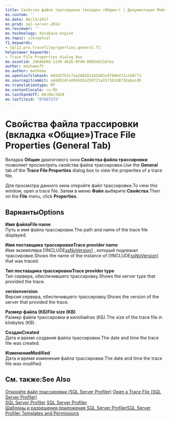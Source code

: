 ```yaml
---
title: Свойства файла трассировки (вкладка «Общие») | Документация Майкрософт
ms.custom: ''
ms.date: 06/13/2017
ms.prod: sql-server-2014
ms.reviewer: ''
ms.technology: database-engine
ms.topic: conceptual
f1_keywords:
- sql12.pro.tracefileproperties.general.f1
helpviewer_keywords:
- Trace File Properties dialog box
ms.assetid: 2464bb8d-1139-4b2b-8f98-0983e62167ea
author: mashamsft
ms.author: mathoma
ms.openlocfilehash: 0d2d27b3c7aa2082821b2b03c6f88b472c340771
ms.sourcegitcommit: ad4d92dce894592a259721a1571b1d8736abacdb
ms.translationtype: MT
ms.contentlocale: ru-RU
ms.lasthandoff: 08/04/2020
ms.locfileid: "87667372"
---
```

# <a name="trace-file-properties-general-tab"></a><span data-ttu-id="5dad7-102">Свойства файла трассировки (вкладка «Общие»)</span><span class="sxs-lookup"><span data-stu-id="5dad7-102">Trace File Properties (General Tab)</span></span>
  <span data-ttu-id="5dad7-103">Вкладка **Общие** диалогового окна **Свойства файла трассировки** позволяет просмотреть свойства файла трассировки.</span><span class="sxs-lookup"><span data-stu-id="5dad7-103">Use the **General** tab of the **Trace File Properties** dialog box to view the properties of a trace file.</span></span>  
  
 <span data-ttu-id="5dad7-104">Для просмотра данного окна откройте файл трассировки.</span><span class="sxs-lookup"><span data-stu-id="5dad7-104">To view this window, open a trace file.</span></span> <span data-ttu-id="5dad7-105">Затем в меню **Файл** выберите **Свойства**.</span><span class="sxs-lookup"><span data-stu-id="5dad7-105">Then on the **File** menu, click **Properties**.</span></span>  
  
## <a name="options"></a><span data-ttu-id="5dad7-106">Варианты</span><span class="sxs-lookup"><span data-stu-id="5dad7-106">Options</span></span>  
 <span data-ttu-id="5dad7-107">**Имя файла**</span><span class="sxs-lookup"><span data-stu-id="5dad7-107">**File name**</span></span>  
 <span data-ttu-id="5dad7-108">Путь и имя файла трассировки.</span><span class="sxs-lookup"><span data-stu-id="5dad7-108">The path and name of the trace file displayed.</span></span>  
  
 <span data-ttu-id="5dad7-109">**Имя поставщика трассировки**</span><span class="sxs-lookup"><span data-stu-id="5dad7-109">**Trace provider name**</span></span>  
 <span data-ttu-id="5dad7-110">Имя экземпляра [!INCLUDE[ssNoVersion](../includes/ssnoversion-md.md)] , который подлежал трассировке.</span><span class="sxs-lookup"><span data-stu-id="5dad7-110">Shows the name of the instance of [!INCLUDE[ssNoVersion](../includes/ssnoversion-md.md)] that was traced.</span></span>  
  
 <span data-ttu-id="5dad7-111">**Тип поставщика трассировки**</span><span class="sxs-lookup"><span data-stu-id="5dad7-111">**Trace provider type**</span></span>  
 <span data-ttu-id="5dad7-112">Тип сервера, обеспечившего трассировку.</span><span class="sxs-lookup"><span data-stu-id="5dad7-112">Shows the server type that provided the trace.</span></span>  
  
 <span data-ttu-id="5dad7-113">**version**</span><span class="sxs-lookup"><span data-stu-id="5dad7-113">**version**</span></span>  
 <span data-ttu-id="5dad7-114">Версия сервера, обеспечившего трассировку.</span><span class="sxs-lookup"><span data-stu-id="5dad7-114">Shows the version of the server that provided the trace.</span></span>  
  
 <span data-ttu-id="5dad7-115">**Размер файла (КБ)**</span><span class="sxs-lookup"><span data-stu-id="5dad7-115">**File size (KB)**</span></span>  
 <span data-ttu-id="5dad7-116">Размер файла трассировки в килобайтах (KБ).</span><span class="sxs-lookup"><span data-stu-id="5dad7-116">The size of the trace file in kilobytes (KB).</span></span>  
  
 <span data-ttu-id="5dad7-117">**Создан**</span><span class="sxs-lookup"><span data-stu-id="5dad7-117">**Created**</span></span>  
 <span data-ttu-id="5dad7-118">Дата и время создания файла трассировки.</span><span class="sxs-lookup"><span data-stu-id="5dad7-118">The date and time the trace file was created.</span></span>  
  
 <span data-ttu-id="5dad7-119">**Изменения**</span><span class="sxs-lookup"><span data-stu-id="5dad7-119">**Modified**</span></span>  
 <span data-ttu-id="5dad7-120">Дата и время изменения файла трассировки.</span><span class="sxs-lookup"><span data-stu-id="5dad7-120">The date and time the trace file was modified.</span></span>  
  
## <a name="see-also"></a><span data-ttu-id="5dad7-121">См. также:</span><span class="sxs-lookup"><span data-stu-id="5dad7-121">See Also</span></span>  
 <span data-ttu-id="5dad7-122">[Откройте файл трассировки &#40;SQL Server Profiler&#41;](../tools/sql-server-profiler/open-a-trace-file-sql-server-profiler.md) </span><span class="sxs-lookup"><span data-stu-id="5dad7-122">[Open a Trace File &#40;SQL Server Profiler&#41;](../tools/sql-server-profiler/open-a-trace-file-sql-server-profiler.md) </span></span>  
 <span data-ttu-id="5dad7-123">[SQL Server Profiler](../tools/sql-server-profiler/sql-server-profiler.md) </span><span class="sxs-lookup"><span data-stu-id="5dad7-123">[SQL Server Profiler](../tools/sql-server-profiler/sql-server-profiler.md) </span></span>  
 [<span data-ttu-id="5dad7-124">Шаблоны и разрешения приложения SQL Server Profiler</span><span class="sxs-lookup"><span data-stu-id="5dad7-124">SQL Server Profiler Templates and Permissions</span></span>](../tools/sql-server-profiler/sql-server-profiler-templates-and-permissions.md)  
  
  
